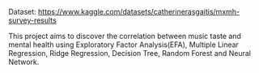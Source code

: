 Dataset: https://www.kaggle.com/datasets/catherinerasgaitis/mxmh-survey-results

This project aims to discover the correlation between music taste and mental health using Exploratory Factor Analysis(EFA), Multiple Linear Regression, Ridge Regression, Decision Tree, Random Forest and Neural Network.
